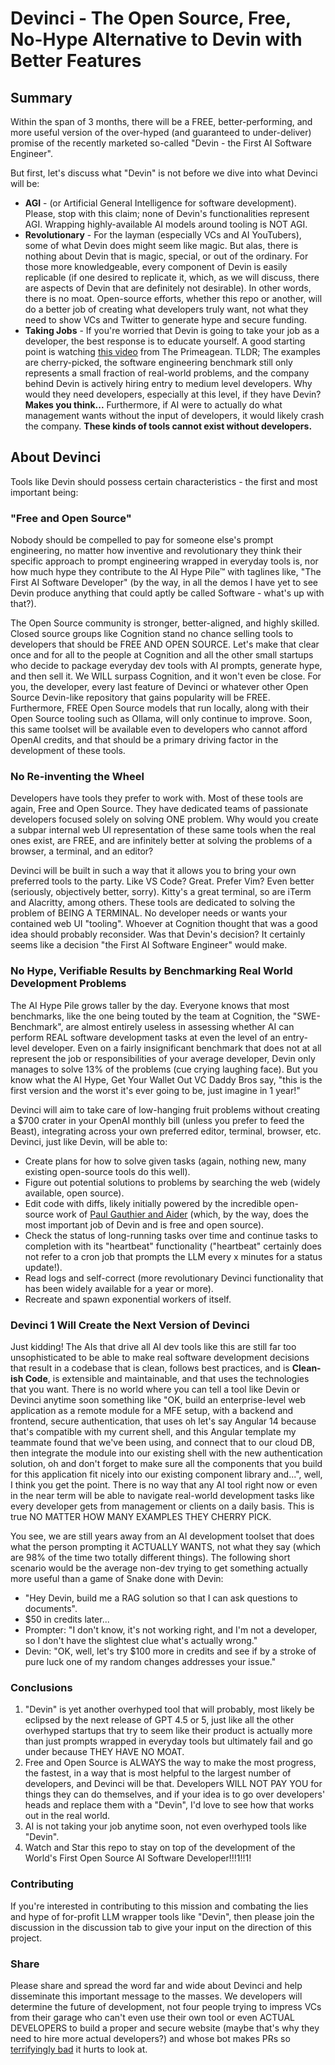 # Devinci - The Open Source, Free, No-Hype Alternative to Devin with Better Features

## Summary

Within the span of 3 months, there will be a FREE, better-performing, and more useful version of the over-hyped (and guaranteed to under-deliver) promise of the recently marketed so-called "Devin - the First AI Software Engineer".

But first, let's discuss what "Devin" is not before we dive into what Devinci will be:

- **AGI** - (or Artificial General Intelligence for software development). Please, stop with this claim; none of Devin's functionalities represent AGI. Wrapping highly-available AI models around tooling is NOT AGI.
- **Revolutionary** - For the layman (especially VCs and AI YouTubers), some of what Devin does might seem like magic. But alas, there is nothing about Devin that is magic, special, or out of the ordinary. For those more knowledgeable, every component of Devin is easily replicable (if one desired to replicate it, which, as we will discuss, there are aspects of Devin that are definitely not desirable). In other words, there is no moat. Open-source efforts, whether this repo or another, will do a better job of creating what developers truly want, not what they need to show VCs and Twitter to generate hype and secure funding.
- **Taking Jobs** - If you're worried that Devin is going to take your job as a developer, the best response is to educate yourself. A good starting point is watching [this video](https://www.youtube.com/watch?v=80MPXoRHvK8) from The Primeagean. TLDR; The examples are cherry-picked, the software engineering benchmark still only represents a small fraction of real-world problems, and the company behind Devin is actively hiring entry to medium level developers. Why would they need developers, especially at this level, if they have Devin? **Makes you think...** Furthermore, if AI were to actually do what management wants without the input of developers, it would likely crash the company. **These kinds of tools cannot exist without developers.**

## About Devinci

Tools like Devin should possess certain characteristics - the first and most important being:

### "Free and Open Source"

Nobody should be compelled to pay for someone else's prompt engineering, no matter how inventive and revolutionary they think their specific approach to prompt engineering wrapped in everyday tools is, nor how much hype they contribute to the AI Hype Pile™ with taglines like, "The First AI Software Developer" (by the way, in all the demos I have yet to see Devin produce anything that could aptly be called Software - what's up with that?).

The Open Source community is stronger, better-aligned, and highly skilled. Closed source groups like Cognition stand no chance selling tools to developers that should be FREE AND OPEN SOURCE. Let's make that clear once and for all to the people at Cognition and all the other small startups who decide to package everyday dev tools with AI prompts, generate hype, and then sell it. We WILL surpass Cognition, and it won't even be close. For you, the developer, every last feature of Devinci or whatever other Open Source Devin-like repository that gains popularity will be FREE. Furthermore, FREE Open Source models that run locally, along with their Open Source tooling such as Ollama, will only continue to improve. Soon, this same toolset will be available even to developers who cannot afford OpenAI credits, and that should be a primary driving factor in the development of these tools.

### No Re-inventing the Wheel

Developers have tools they prefer to work with. Most of these tools are again, Free and Open Source. They have dedicated teams of passionate developers focused solely on solving ONE problem. Why would you create a subpar internal web UI representation of these same tools when the real ones exist, are FREE, and are infinitely better at solving the problems of a browser, a terminal, and an editor?

Devinci will be built in such a way that it allows you to bring your own preferred tools to the party. Like VS Code? Great. Prefer Vim? Even better (seriously, objectively better, sorry). Kitty's a great terminal, so are iTerm and Alacritty, among others. These tools are dedicated to solving the problem of BEING A TERMINAL. No developer needs or wants your contained web UI "tooling". Whoever at Cognition thought that was a good idea should probably reconsider. Was that Devin's decision? It certainly seems like a decision "the First AI Software Engineer" would make.

### No Hype, Verifiable Results by Benchmarking Real World Development Problems

The AI Hype Pile grows taller by the day. Everyone knows that most benchmarks, like the one being touted by the team at Cognition, the "SWE-Benchmark", are almost entirely useless in assessing whether AI can perform REAL software development tasks at even the level of an entry-level developer. Even on a fairly insignificant benchmark that does not at all represent the job or responsibilities of your average developer, Devin only manages to solve 13% of the problems (cue crying laughing face). But you know what the AI Hype, Get Your Wallet Out VC Daddy Bros say, "this is the first version and the worst it's ever going to be, just imagine in 1 year!"

Devinci will aim to take care of low-hanging fruit problems without creating a $700 crater in your OpenAI monthly bill (unless you prefer to feed the Beast), integrating across your own preferred editor, terminal, browser, etc. Devinci, just like Devin, will be able to:

- Create plans for how to solve given tasks (again, nothing new, many existing open-source tools do this well).
- Figure out potential solutions to problems by searching the web (widely available, open source).
- Edit code with diffs, likely initially powered by the incredible open-source work of [Paul Gauthier and Aider](https://github.com/paul-gauthier/aider) (which, by the way, does the most important job of Devin and is free and open source).
- Check the status of long-running tasks over time and continue tasks to completion with its "heartbeat" functionality ("heartbeat" certainly does not refer to a cron job that prompts the LLM every x minutes for a status update!).
- Read logs and self-correct (more revolutionary Devinci functionality that has been widely available for a year or more).
- Recreate and spawn exponential workers of itself.

### Devinci 1 Will Create the Next Version of Devinci

Just kidding! The AIs that drive all AI dev tools like this are still far too unsophisticated to be able to make real software development decisions that result in a codebase that is clean, follows best practices, and is **Clean-ish Code**, is extensible and maintainable, and that uses the technologies that you want. There is no world where you can tell a tool like Devin or Devinci anytime soon something like "OK, build an enterprise-level web application as a remote module for a MFE setup, with a backend and frontend, secure authentication, that uses oh let's say Angular 14 because that's compatible with my current shell, and this Angular template my teammate found that we've been using, and connect that to our cloud DB, then integrate the module into our existing shell with the new authentication solution, oh and don't forget to make sure all the components that you build for this application fit nicely into our existing component library and...", well, I think you get the point. There is no way that any AI tool right now or even in the near term will be able to navigate real-world development tasks like every developer gets from management or clients on a daily basis. This is true NO MATTER HOW MANY EXAMPLES THEY CHERRY PICK.

You see, we are still years away from an AI development toolset that does what the person prompting it ACTUALLY WANTS, not what they say (which are 98% of the time two totally different things). The following short scenario would be the average non-dev trying to get something actually more useful than a game of Snake done with Devin:

- "Hey Devin, build me a RAG solution so that I can ask questions to documents".
- $50 in credits later...
- Prompter: "I don't know, it's not working right, and I'm not a developer, so I don't have the slightest clue what's actually wrong."
- Devin: "OK, well, let's try $100 more in credits and see if by a stroke of pure luck one of my random changes addresses your issue."

### Conclusions

1. "Devin" is yet another overhyped tool that will probably, most likely be eclipsed by the next release of GPT 4.5 or 5, just like all the other overhyped startups that try to seem like their product is actually more than just prompts wrapped in everyday tools but ultimately fail and go under because THEY HAVE NO MOAT.
2. Free and Open Source is ALWAYS the way to make the most progress, the fastest, in a way that is most helpful to the largest number of developers, and Devinci will be that. Developers WILL NOT PAY YOU for things they can do themselves, and if your idea is to go over developers' heads and replace them with a "Devin", I'd love to see how that works out in the real world.
3. AI is not taking your job anytime soon, not even overhyped tools like "Devin".
4. Watch and Star this repo to stay on top of the development of the World's First Open Source AI Software Developer!!!1!!1!

### Contributing

If you're interested in contributing to this mission and combating the lies and hype of for-profit LLM wrapper tools like "Devin", then please join the discussion in the discussion tab to give your input on the direction of this project.

### Share

Please share and spread the word far and wide about Devinci and help disseminate this important message to the masses. We developers will determine the future of development, not four people trying to impress VCs from their garage who can't even use their own tool or even ACTUAL DEVELOPERS to build a proper and secure website (maybe that's why they need to hire more actual developers?) and whose bot makes PRs so [terrifyingly bad](https://www.reddit.com/r/singularity/comments/1bcyqup/comment/kuj0twu/?utm_source=share&utm_medium=web3x&utm_name=web3xcss&utm_term=1&utm_content=share_button) it hurts to look at.
